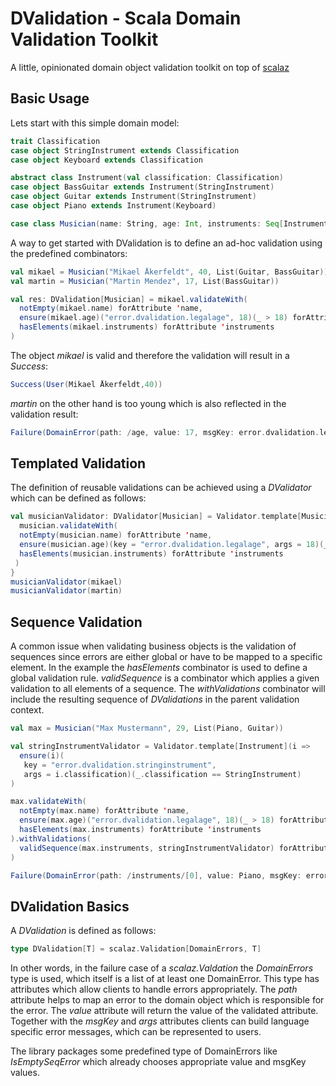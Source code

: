 # DValidation - Scala Domain Validation Toolkit
A little, opinionated domain object validation toolkit on top of [scalaz](https://github.com/scalaz/scalaz)

## Basic Usage
Lets start with this simple domain model: 

```scala
trait Classification
case object StringInstrument extends Classification
case object Keyboard extends Classification

abstract class Instrument(val classification: Classification)
case object BassGuitar extends Instrument(StringInstrument)
case object Guitar extends Instrument(StringInstrument)
case object Piano extends Instrument(Keyboard)

case class Musician(name: String, age: Int, instruments: Seq[Instrument])
```

A way to get started with DValidation is to define an ad-hoc validation using
the predefined combinators:

```scala
val mikael = Musician("Mikael Åkerfeldt", 40, List(Guitar, BassGuitar))
val martin = Musician("Martin Mendez", 17, List(BassGuitar))

val res: DValidation[Musician] = mikael.validateWith(
  notEmpty(mikael.name) forAttribute 'name,
  ensure(mikael.age)("error.dvalidation.legalage", 18)(_ > 18) forAttribute 'age,
  hasElements(mikael.instruments) forAttribute 'instruments
)
```

The object *mikael* is valid and therefore the validation will result in a *Success*:

```scala
Success(User(Mikael Åkerfeldt,40))
```

*martin* on the other hand is too young which is also reflected in the validation result:

```scala
Failure(DomainError(path: /age, value: 17, msgKey: error.dvalidation.legalage, args: 18))
```

## Templated Validation
The definition of reusable validations can be achieved using a *DValidator* which can be 
defined as follows:

```scala
val musicianValidator: DValidator[Musician] = Validator.template[Musician] { musician =>
  musician.validateWith(
  notEmpty(musician.name) forAttribute 'name,
  ensure(musician.age)(key = "error.dvalidation.legalage", args = 18)(_ > 18) forAttribute 'age,
  hasElements(musician.instruments) forAttribute 'instruments
 )
}
musicianValidator(mikael)
musicianValidator(martin)
```

## Sequence Validation
A common issue when validating business objects is the validation of sequences since errors
are either global or have to be mapped to a specific element. In the example the 
*hasElements* combinator is used to define a global validation rule. *validSequence* is
a combinator which applies a given validation to all elements of a sequence. The 
*withValidations* combinator will include the resulting sequence of *DValidations* in the
parent validation context. 

```scala
val max = Musician("Max Mustermann", 29, List(Piano, Guitar))

val stringInstrumentValidator = Validator.template[Instrument](i =>
  ensure(i)(
   key = "error.dvalidation.stringinstrument", 
   args = i.classification)(_.classification == StringInstrument)
)

max.validateWith(
  notEmpty(max.name) forAttribute 'name,
  ensure(max.age)("error.dvalidation.legalage", 18)(_ > 18) forAttribute 'age,
  hasElements(max.instruments) forAttribute 'instruments
).withValidations(
  validSequence(max.instruments, stringInstrumentValidator) forAttribute 'instruments
)
```
```scala
Failure(DomainError(path: /instruments/[0], value: Piano, msgKey: error.dvalidation.stringinstrument, args: Keyboard))
```

## DValidation Basics
A *DValidation* is defined as follows:

```scala
type DValidation[T] = scalaz.Validation[DomainErrors, T]
```

In other words, in the failure case of a *scalaz.Valdation* the *DomainErrors* type is used,
which itself is a list of at least one DomainError. This type has attributes which
allow clients to handle errors appropriately. The *path* attribute helps to map an error to
the domain object which is responsible for the error. The *value* attribute will return the
value of the validated attribute. Together with the *msgKey* and *args* attributes clients 
can build language specific error messages, which can be represented to users.

The library packages some predefined type of DomainErrors like *IsEmptySeqError* which already
chooses appropriate value and msgKey values.
